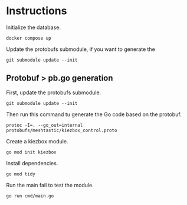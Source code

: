 # Instructions

Initialize the database.

```
docker compose up
```

Update the protobufs submodule, if you want to generate the 

```
git submodule update --init
```

## Protobuf > pb.go generation

First, update the protobufs submodule.

```
git submodule update --init
```

Then run this command tu generate the Go code based on the protobuf.

```
protoc -I=. --go_out=internal protobufs/meshtastic/kiezbox_control.proto
```

Create a kiezbox module.

```
go mod init kiezbox
```

Install dependencies.

```
go mod tidy
```

Run the main fail to test the module.
```
go run cmd/main.go
```
